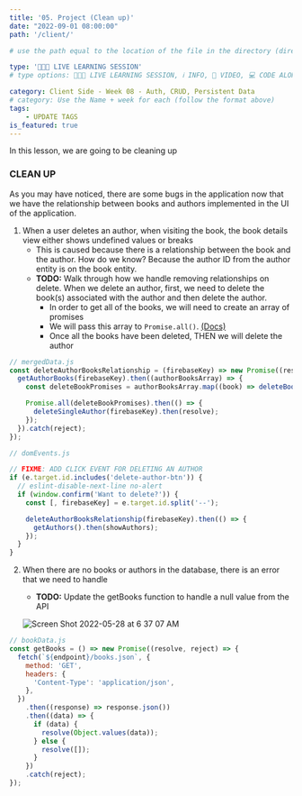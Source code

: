 ```yaml
---
title: '05. Project (Clean up)'
date: "2022-09-01 08:00:00"
path: '/client/'

# use the path equal to the location of the file in the directory (directory structure)

type: '👩🏽‍🏫 LIVE LEARNING SESSION'
# type options: 👩🏽‍🏫 LIVE LEARNING SESSION, ℹ️ INFO, 🎥 VIDEO, 💻 CODE ALONG, 🥼 LAB, ↩️ REVIEW/NOTES, 👥 GROUP LEARNING, 👷🏼‍♂️ GROUP PROJECT, 🧠 ASSESSMENT, 📝 ASSIGNMENT

category: Client Side - Week 08 - Auth, CRUD, Persistent Data
# category: Use the Name + week for each (follow the format above)
tags: 
    - UPDATE TAGS
is_featured: true
---
```

In this lesson, we are going to be cleaning up

### CLEAN UP

As you may have noticed, there are some bugs in the application now that we have the relationship between books and authors implemented in the UI of the application.

1. When a user deletes an author, when visiting the book, the book details view either shows undefined values or breaks
   - This is caused because there is a relationship between the book and the author. How do we know? Because the author ID from the author entity is on the book entity.
   - **TODO:** Walk through how we handle removing relationships on delete. When we delete an author, first, we need to delete the book(s) associated with the author and then delete the author.
      - In order to get all of the books, we will need to create an array of promises
      - We will pass this array to `Promise.all()`. <a href="https://developer.mozilla.org/en-US/docs/Web/JavaScript/Reference/Global_Objects/Promise/all" target="_blank">(Docs)</a>
      - Once all the books have been deleted, THEN we will delete the author

```js
// mergedData.js
const deleteAuthorBooksRelationship = (firebaseKey) => new Promise((resolve, reject) => {
  getAuthorBooks(firebaseKey).then((authorBooksArray) => {
    const deleteBookPromises = authorBooksArray.map((book) => deleteBook(book.firebaseKey));

    Promise.all(deleteBookPromises).then(() => {
      deleteSingleAuthor(firebaseKey).then(resolve);
    });
  }).catch(reject);
});

// domEvents.js

// FIXME: ADD CLICK EVENT FOR DELETING AN AUTHOR
if (e.target.id.includes('delete-author-btn')) {
  // eslint-disable-next-line no-alert
  if (window.confirm('Want to delete?')) {
    const [, firebaseKey] = e.target.id.split('--');

    deleteAuthorBooksRelationship(firebaseKey).then(() => {
      getAuthors().then(showAuthors);
    });
  }
}
```

2. When there are no books or authors in the database, there is an error that we need to handle
   - **TODO:** Update the getBooks function to handle a null value from the API

   ![Screen Shot 2022-05-28 at 6 37 07 AM](https://user-images.githubusercontent.com/29741570/191143656-dcbee419-dc81-4685-9b83-09a1674b5831.png)

```javascript
// bookData.js
const getBooks = () => new Promise((resolve, reject) => {
  fetch(`${endpoint}/books.json`, {
    method: 'GET',
    headers: {
      'Content-Type': 'application/json',
    },
  })
    .then((response) => response.json())
    .then((data) => {
      if (data) {
        resolve(Object.values(data));
      } else {
        resolve([]);
      }
    })
    .catch(reject);
});
```
